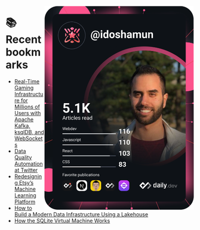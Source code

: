 <a href="https://app.daily.dev/idoshamun"><img src="https://raw.githubusercontent.com/idoshamun/idoshamun/devcard/devcard.svg" align='right' width="400" alt="Ido Shamun's Dev Card"/></a>

# 📚 Recent bookmarks
<!-- BOOKMARKS:START -->
- [Real-Time Gaming Infrastructure for Millions of Users with Apache Kafka, ksqlDB, and WebSockets](https://app.daily.dev/posts/WDbwQYECy?utm_source=rss&utm_medium=bookmarks&utm_campaign=28849d86070e4c099c877ab6837c61f0)
- [Data Quality Automation at Twitter](https://app.daily.dev/posts/LSEbl5CLk?utm_source=rss&utm_medium=bookmarks&utm_campaign=28849d86070e4c099c877ab6837c61f0)
- [Redesigning Etsy’s Machine Learning Platform](https://app.daily.dev/posts/f-Obs_cp7?utm_source=rss&utm_medium=bookmarks&utm_campaign=28849d86070e4c099c877ab6837c61f0)
- [How to Build a Modern Data Infrastructure Using a Lakehouse](https://app.daily.dev/posts/9jgrkU_R6?utm_source=rss&utm_medium=bookmarks&utm_campaign=28849d86070e4c099c877ab6837c61f0)
- [How the SQLite Virtual Machine Works](https://app.daily.dev/posts/aqPU57bX8?utm_source=rss&utm_medium=bookmarks&utm_campaign=28849d86070e4c099c877ab6837c61f0)
<!-- BOOKMARKS:END -->
